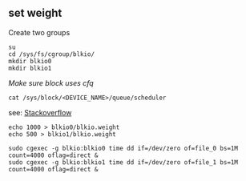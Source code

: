 ## set weight

Create two groups

```
su
cd /sys/fs/cgroup/blkio/
mkdir blkio0
mkdir blkio1
```
*Make sure block uses cfq*

```
cat /sys/block/<DEVICE_NAME>/queue/scheduler
```
see: [Stackoverflow][no io scheduler]

```
echo 1000 > blkio0/blkio.weight
echo 500 > blkio1/blkio.weight
```

```
sudo cgexec -g blkio:blkio0 time dd if=/dev/zero of=file_0 bs=1M count=4000 oflag=direct &
sudo cgexec -g blkio:blkio1 time dd if=/dev/zero of=file_1 bs=1M count=4000 oflag=direct &
```

[no io scheduler]: https://serverfault.com/questions/693348/what-does-it-mean-when-linux-has-no-i-o-scheduler